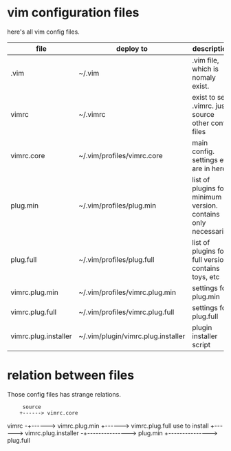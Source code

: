 # vim configuration files

here's all vim config files.

| file                 | deploy to                           | description                                                    |
|----------------------|-------------------------------------|----------------------------------------------------------------|
| .vim                 | ~/.vim                              | .vim file, which is nomaly exist.                              |
| vimrc                | ~/.vimrc                            | exist to set .vimrc. just source other conf files              |
| vimrc.core           | ~/.vim/profiles/vimrc.core          | main config. settings etc are in here.                         |
| plug.min             | ~/.vim/profiles/plug.min            | list of plugins for minimum version. contains only necessaries |
| plug.full            | ~/.vim/profiles/plug.full           | list of plugins for full version. contains toys, etc           |
| vimrc.plug.min       | ~/.vim/profiles/vimrc.plug.min      | settings for plug.min                                          |
| vimrc.plug.full      | ~/.vim/profiles/vimrc.plug.full     | settings for plug.full                                         |
| vimrc.plug.installer | ~/.vim/plugin/vimrc.plug.installer  | plugin installer script                                        |


# relation between files

Those config files has strange relations.

         source
        +------> vimrc.core
 vimrc -+------> vimrc.plug.min
        +------> vimrc.plug.full        use to install
        +------> vimrc.plug.installer -+---------------> plug.min
                                       +---------------> plug.full
